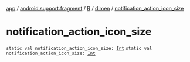 [app](../../../index.md) / [android.support.fragment](../../index.md) / [R](../index.md) / [dimen](index.md) / [notification_action_icon_size](.)

# notification_action_icon_size

`static val notification_action_icon_size: `[`Int`](https://kotlinlang.org/api/latest/jvm/stdlib/kotlin/-int/index.html)
`static val notification_action_icon_size: `[`Int`](https://kotlinlang.org/api/latest/jvm/stdlib/kotlin/-int/index.html)